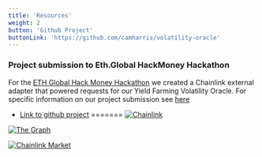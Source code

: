 ```yaml
---
title: 'Resources'
weight: 2
button: 'Github Project'
buttonLink: 'https://github.com/camharris/volatility-oracle'
---
```


### Project submission to Eth.Global HackMoney Hackathon 

For the [ETH Global Hack Money Hackathon](https://defi.ethglobal.com/) we created a Chainlink external adapter that powered requests for our Yield Farming Volatility Oracle. For specific information on our project submission see [here](https://showcase.ethglobal.co/hackmoney2021/yield-volatility-oracle)
- [Link to github project](https://github.com/camharris/volatility-oracle)
=======
[![Chainlink](/images/chainlink-logo.svg)](https://chain.link)

[![The Graph](/images/The-Graph-Logo-white.svg)](https://thegraph.com)

[![Chainlink Market](/images/chainlink-market-logo.png)](https://market.link)

